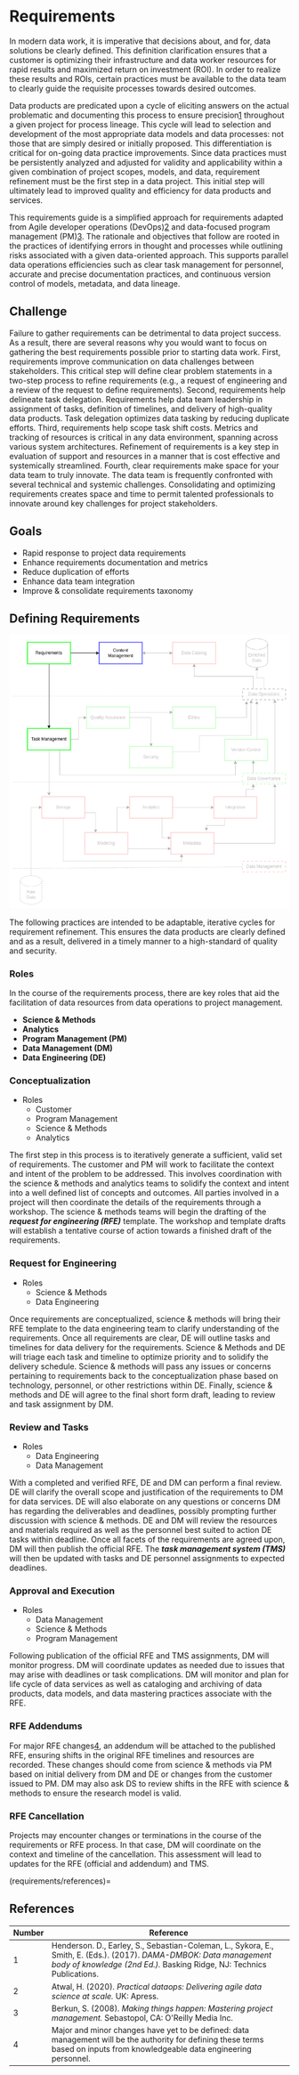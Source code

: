 # Requirements

In modern data work, it is imperative that decisions about, and for, data solutions be clearly defined. This definition clarification ensures that a customer is optimizing their infrastructure and data worker resources for rapid results and maximized return on investment (ROI). In order to realize these results and ROIs, certain practices must be available to the data team to clearly guide the requisite processes towards desired outcomes.

Data products are predicated upon a cycle of eliciting answers on the actual problematic and documenting this process to ensure precision[1](requirements/references) throughout a given project for process lineage. This cycle will lead to selection and development of the most appropriate data models and data processes: not those that are simply desired or initially proposed. This differentiation is critical for on-going data practice improvements. Since data practices must be persistently analyzed and adjusted for validity and applicability within a given combination of project scopes, models, and data, requirement refinement must be the first step in a data project. This initial step will ultimately lead to improved quality and efficiency for data products and services.

This requirements guide is a simplified approach for requirements adapted from Agile developer operations (DevOps)[2](requirements/references) and data-focused program management (PM)[3](requirements/references). The rationale and objectives that follow are rooted in the practices of identifying errors in thought and processes while outlining risks associated with a given data-oriented approach. This supports parallel data operations efficiencies such as clear task management for personnel, accurate and precise documentation practices, and continuous version control of models, metadata, and data lineage.

## Challenge

Failure to gather requirements can be detrimental to data project success. As a result, there are several reasons why you would want to focus on gathering the best requirements possible prior to starting data work. First, requirements improve communication on data challenges between stakeholders. This critical step will define clear problem statements in a two-step process to refine requirements (e.g., a request of engineering and a review of the request to define requirements). Second, requirements help delineate task delegation. Requirements help data team leadership in assignment of tasks, definition of timelines, and delivery of high-quality data products. Task delegation optimizes data tasking by reducing duplicate efforts. Third, requirements help scope task shift costs. Metrics and tracking of resources is critical in any data environment, spanning across various system architectures. Refinement of requirements is a key step in evaluation of support and resources in a manner that is cost effective and systemically streamlined. Fourth, clear requirements make space for your data team to truly innovate. The data team is frequently confronted with several technical and systemic challenges. Consolidating and optimizing requirements creates space and time to permit talented professionals to innovate around key challenges for project stakeholders.

## Goals

* Rapid response to project data requirements
* Enhance requirements documentation and metrics
* Reduce duplication of efforts
* Enhance data team integration
* Improve & consolidate requirements taxonomy

## Defining Requirements

![Requirements Overview](static/images/do_overview_req.png)

The following practices are intended to be adaptable, iterative cycles for requirement refinement. This ensures the data products are clearly defined and as a result, delivered in a timely manner to a high-standard of quality and security.

### Roles

In the course of the requirements process, there are key roles that aid the facilitation of data resources from data operations to project management.

* __Science & Methods__ 
* __Analytics__ 
* __Program Management (PM)__ 
* __Data Management (DM)__ 
* __Data Engineering (DE)__

### Conceptualization

* Roles
  * Customer
  * Program Management
  * Science & Methods
  * Analytics

The first step in this process is to iteratively generate a sufficient, valid set of requirements. The customer and PM will work to facilitate the context and intent of the problem to be addressed. This involves coordination with the science & methods and analytics teams to solidify the context and intent into a well defined list of concepts and outcomes. All parties involved in a project will then coordinate the details of the requirements through a workshop. The science & methods teams will begin the drafting of the _**request for engineering (RFE)**_ template. The workshop and template drafts will establish a tentative course of action towards a finished draft of the requirements.

### Request for Engineering

* Roles
  * Science & Methods
  * Data Engineering

Once requirements are conceptualized, science & methods will bring their RFE template to the data engineering team to clarify understanding of the requirements. Once all requirements are clear, DE will outline tasks and timelines for data delivery for the requirements. Science & Methods and DE will triage each task and timeline to optimize priority and to solidify the delivery schedule. Science & methods will pass any issues or concerns pertaining to requirements back to the conceptualization phase based on technology, personnel, or other restrictions within DE. Finally, science & methods and DE will agree to the final short form draft, leading to review and task assignment by DM.

### Review and Tasks

* Roles
  * Data Engineering
  * Data Management

With a completed and verified RFE, DE and DM can perform a final review. DE will clarify the overall scope and justification of the requirements to DM for data services. DE will also elaborate on any questions or concerns DM has regarding the deliverables and deadlines, possibly prompting further discussion with science & methods. DE and DM will review the resources and materials required as well as the personnel best suited to action DE tasks within deadline. Once all facets of the requirements are agreed upon, DM will then publish the official RFE. The _**task management system (TMS)**_ will then be updated with tasks and DE personnel assignments to expected deadlines.

### Approval and Execution

* Roles
  * Data Management
  * Science & Methods
  * Program Management

Following publication of the official RFE and TMS assignments, DM will monitor progress. DM will coordinate updates as needed due to issues that may arise with deadlines or task complications. DM will monitor and plan for life cycle of data services as well as cataloging and archiving of data products, data models, and data mastering practices associate with the RFE.

### RFE Addendums

For major RFE changes[4](requirements/references), an addendum will be attached to the published RFE, ensuring shifts in the original RFE timelines and resources are recorded. These changes should come from science & methods via PM based on initial delivery from DM and DE or changes from the customer issued to PM. DM may also ask DS to review shifts in the RFE with science & methods to ensure the research model is valid.

### RFE Cancellation

Projects may encounter changes or terminations in the course of the requirements or RFE process. In that case, DM will coordinate on the context and timeline of the cancellation. This assessment will lead to updates for the RFE (official and addendum) and TMS.

(requirements/references)=

## References

Number|Reference
--|--
1|Henderson. D., Earley, S., Sebastian-Coleman, L., Sykora, E., Smith, E. (Eds.). (2017). *DAMA-DMBOK: Data management body of knowledge (2nd Ed.).* Basking Ridge, NJ: Technics Publications.
2|Atwal, H. (2020). *Practical dataops: Delivering agile data science at scale.* UK: Apress.
3|Berkun, S. (2008). *Making things happen: Mastering project management.* Sebastopol, CA: O'Reilly Media Inc.
4|Major and minor changes have yet to be defined: data management will be the authority for defining these terms based on inputs from knowledgeable data engineering personnel.
